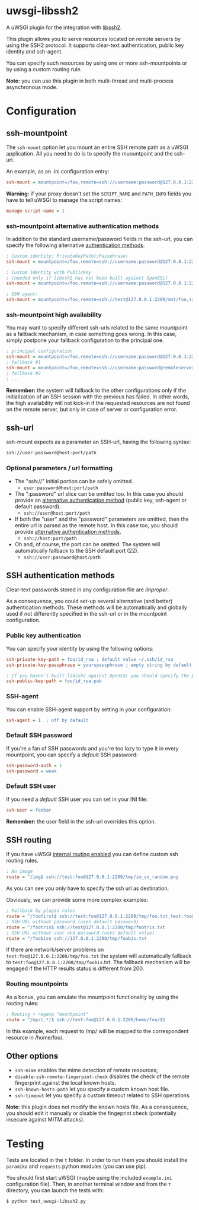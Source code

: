 # uwsgi-libssh2
A uWSGI plugin for the integration with [libssh2](http://www.libssh2.org/).

This plugin allows you to serve resources located on remote servers by using the SSH2 protocol.
It supports clear-text authentication, public key identity and ssh-agent.

You can specify such resources by using one or more ssh-mountpoints or by using a custom routing rule.

__Note:__ you can use this plugin in both multi-thread and multi-process asynchronous mode.

# Configuration

## ssh-mountpoint
The `ssh-mount` option let you mount an entire SSH remote path as a uWSGI application.
All you need to do is to specify the muountpoint and the ssh-url.

An example, as an .ini configuration entry:

```ini
ssh-mount = mountpoint=/foo,remote=ssh://username:password@127.0.0.1:2222/tmp
```

__Warning:__ if your proxy doesn't set the `SCRIPT_NAME` and `PATH_INFO` fields you have to tell uWSGI to manage the script names:
```ini
manage-script-name = 1
```

### ssh-mountpoint alternative authentication methods
In addition to the standard username/password fields in the ssh-url, you can specify the following alternative [authentication methods](#ssh-authentication-methods).
```ini
; Custom identity: PrivateKeyPath(;Passphrase)
ssh-mount = mountpoint=/foo,remote=ssh://username:password@127.0.0.1:2222/tmp,identity=t/id_rsa.pub;t/id_rsa;secret

; Custom identity with PublicKey 
; (needed only if libssh2 has not been built against OpenSSL)
ssh-mount = mountpoint=/foo,remote=ssh://username:password@127.0.0.1:2222/tmp,identity=t/id_rsa.pub;t/id_rsa;secret,public-identity=t/id_rsa.pub

; SSH-agent:
ssh-mount = mountpoint=/foo,remote=ssh://test@127.0.0.1:2200/mnt/foo,ssh-agent=1
```


### ssh-mountpoint high availability
You may want to specify different ssh-urls related to the same mountpoint as a fallback mechanism, in case something goes wrong.
In this case, simply postpone your fallback configuration to the principal one.

```ini
; principal configuration
ssh-mount = mountpoint=/foo,remote=ssh://username:password@127.0.0.1:2222/tmp
; fallback #1
ssh-mount = mountpoint=/foo,remote=ssh://username:password@remoteserver/tmp
; fallback #2
; ...
```

__Remember:__ the system will fallback to the other configurations only if the initialization of an SSH session with the previous has failed.
In other words, the high availability will not kick-in if the requested resources are not found on the remote server, but only in case of server or configuration error.

## ssh-url
ssh-mount expects as a parameter an SSH-url, having the following syntax:

```html
ssh://user:password@host:port/path
```

### Optional parameters / url formatting
* The "ssh://" initial portion can be safely omitted.
    - `user:password@host:port/path`
* The ":password" url slice can be omitted too. In this case you should provide an [alternative authentication method](#ssh-authentication-methods) (public key, ssh-agent or default password).
    - `ssh://user@host:port/path`
* If both the "user" and the "password" parameters are omitted, then the entire url is parsed as the remote host. In this case too, you should provide [alternative authentication methods](#ssh-authentication-methods).
    - `ssh://host:port/path`
* Oh and, of course, the port can be omitted. The system will automatically fallback to the SSH default port (22).
    - `ssh://user:password@host/path`

## SSH authentication methods
Clear-text passwords stored in any configuration file are _improper_.

As a consequence, you could set-up several alternative (and better) authentication methods.
These methods will be automatically and globally used if not differently specified in the ssh-url or in the mountpoint configuration.

### Public key authentication
You can specify your identity by using the following options:

```ini
ssh-private-key-path = foo/id_rsa ; default value ~/.ssh/id_rsa
ssh-private-key-passphrase = yourspassphrase ; empty string by default

; If you haven't built libssh2 against OpenSSL you should specify the public key too:
ssh-public-key-path = foo/id_rsa.pub
```

### SSH-agent
You can enable SSH-agent support by setting in your configuration:

```ini
ssh-agent = 1  ; off by default
```

### Default SSH password
If you're a fan of SSH passwords and you're too lazy to type it in every mountpoint, you can specify a _default_ SSH password:

```ini
ssh-password-auth = 1
ssh-password = weak
```

### Default SSH user

If you need a _default_ SSH user you can set in your INI file:
```ini
ssh-user = foobar
```
__Remember:__ the user field in the ssh-url overrides this option.

## SSH routing
If you have uWSGI [internal routing enabled](http://uwsgi-docs.readthedocs.org/en/latest/InternalRouting.html) you can define custom ssh routing rules.

```ini
; An image
route = ^/img$ ssh://test:foo@127.0.0.1:2200/tmp/im_so_random.png
```
As you can see you only have to specify the ssh url as destination.

Obviously, we can provide some more complex examples:
```ini
; Fallback by plugin rules
route = ^/foofirst$ ssh://test:foo@127.0.0.1:2200/tmp/foo.txt,test:foo@127.0.0.1:2200/tmp/foobis.txt
; SSH-URL without password (uses default password)
route = ^/footris$ ssh://test@127.0.0.1:2200/tmp/footris.txt
; SSH-URL without user and password (uses default value)
route = ^/foobis$ ssh://127.0.0.1:2200/tmp/foobis.txt
```
If there are network/server problems on `test:foo@127.0.0.1:2200/tmp/foo.txt` the system will automatically fallback to `test:foo@127.0.0.1:2200/tmp/foobis`.txt. The fallback mechanism will be engaged if the HTTP results status is different from 200.

### Routing mountpoints
As a bonus, you can emulate the mountpoint functionality by using the routing rules:
```ini
; Routing + regexp "mountpoint"
route = ^/mp/(.*)$ ssh://test:foo@127.0.0.1:2200/home/foo/$1
```
In this example, each request to /mp/ will be mapped to the correspondent resource in /home/foo/.

## Other options
* `ssh-mime` enables the mime detection of remote resources;
* `disable-ssh-remote-fingerpint-check` disables the check of the remote fingerprint against the local known hosts.
* `ssh-known-hosts-path` let you specify a custom known host file.
* `ssh-timeout` let you specify a custom timeout related to SSH operations.

__Note:__ this plugin does not modify the known hosts file. As a consequence, you should edit it manually or disable the fingeprint check (potentially insecure against MITM attacks).

# Testing
Tests are located in the `t` folder.
In order to run them you should install the `paramiko` and `requests` python modules (you can use pip).

You should first start uWSGI (maybe using the included `example.ini` configuration file).
Then, in another terminal window and from the `t` directory, you can launch the tests with:
```bash
$ python test_uwsgi-libssh2.py
```


